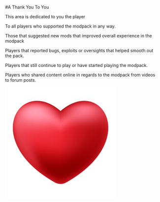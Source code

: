 #A Thank You To You

This area is dedicated to you the player

To all players who supported the modpack in any way.

Those that suggested new mods that improved overall experience in the modpack

Players that reported bugs, exploits or oversights that helped smooth out the pack.

Players that still continue to play or have started playing the modpack.

Players who shared content online in regards to the modpack from videos to forum posts.

![Thank You](radplayersheart.png)